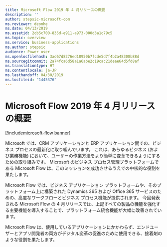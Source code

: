 ```yaml
---
title: Microsoft Flow 2019 年 4 月リリースの概要
description: ''
author: stepsic-microsoft-com
ms.reviewer: deonhe
ms.date: 04/13/2019
ms.assetid: 2cb5c700-835d-e911-a973-000d3a1c79c5
ms.topic: overview
ms.service: business-applications
ms.author: stepsic
audience: Power user
ms.openlocfilehash: 3ad67d8276ed18950b7fcde5d7f4b2a48308b88d
ms.sourcegitcommit: 2a74fca6d58a1a6abe2c19cac21deae64d5fd8af
ms.translationtype: HT
ms.contentlocale: ja-JP
ms.lasthandoff: 04/30/2019
ms.locfileid: "1445376"
---
```

# <a name="overview-of-microsoft-flow-april-2019-release"></a>Microsoft Flow 2019 年 4 月リリースの概要
[!include[microsoft-flow banner](../includes/microsoft-flow.md)]

Microsoft では、CRM アプリケーションと ERP アプリケーション間での、ビジネス プロセスの最新化に取り組んでいます。 これは、あらゆるビジネス (および業務機能) において、ユーザーの作業方法をより簡単に変革できるようにするための取り組みです。 Microsoft のビジネス プロセス管理プラットフォームである Microsoft Flow は、このミッションを成功させるうえでの中核的な役割を果たします。

Microsoft Flow では、ビジネス アプリケーション プラットフォームや、そのプラットフォーム上に構築された Dynamics 365 および Office 365 サービスのための、高度なワークフローとビジネス プロセス機能が提供されます。 今回発表される Microsoft Flow の 4 月リリースでは、上記すべての製品の機能を強化する主要機能を導入することで、プラットフォーム統合機能が大幅に改善されています。

Microsoft Flow は、使用しているアプリケーションにかかわらず、エンドユーザーとアプリ開発者の両方がデジタル変革の促進のために使用できる、接着剤のような役割を果たします。
